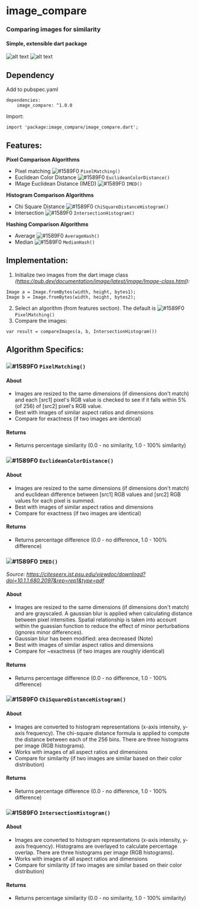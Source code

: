 # image_compare
### Comparing images for similarity
#### Simple, extensible dart package

![alt text](https://github.com/nitinramadoss/image_compare/blob/main/images/seven2.PNG) ![alt text](https://github.com/nitinramadoss/image_compare/blob/main/images/seven.PNG)

## Dependency
Add to pubspec.yaml
```
dependencies:
    image_compare: ^1.0.0
```

Import:
```
import 'package:image_compare/image_compare.dart';
```

## Features:
**Pixel Comparison Algorithms**
- Pixel matching ![#1589F0](https://via.placeholder.com/15/1589F0/000000?text=+) `PixelMatching()`
- Euclidean Color Distance ![#1589F0](https://via.placeholder.com/15/1589F0/000000?text=+) `EuclideanColorDistance()`
- IMage Euclidean Distance (IMED) ![#1589F0](https://via.placeholder.com/15/1589F0/000000?text=+) `IMED()`

**Histogram Comparison Algorithms**
- Chi Square Distance ![#1589F0](https://via.placeholder.com/15/1589F0/000000?text=+) `ChiSquareDistanceHistogram()`
- Intersection ![#1589F0](https://via.placeholder.com/15/1589F0/000000?text=+) `IntersectionHistogram()`

**Hashing Comparison Algorithms**
- Average ![#1589F0](https://via.placeholder.com/15/1589F0/000000?text=+) `AverageHash()`
- Median ![#1589F0](https://via.placeholder.com/15/1589F0/000000?text=+) `MedianHash()`

## Implementation:
1. Initialize two images from the dart image class 
*(https://pub.dev/documentation/image/latest/image/Image-class.html):*
```
Image a = Image.fromBytes(width, height, bytes1);
Image b = Image.fromBytes(width, height, bytes2);
```
2. Select an algorithm (from features section). The default is ![#1589F0](https://via.placeholder.com/15/1589F0/000000?text=+) `PixelMatching()`
3. Compare the images:
```
var result = compareImages(a, b, IntersectionHistogram())
```

## Algorithm Specifics: 
### ![#1589F0](https://via.placeholder.com/15/1589F0/000000?text=+) `PixelMatching()`

#### About
 - Images are resized to the same dimensions (if dimensions don't match) and each [src1] pixel's RGB value is checked to see if it falls within 5% (of 256) of [src2] pixel's RGB value.
 - Best with images of similar aspect ratios and dimensions
 - Compare for exactness (if two images are identical)

#### Returns
 - Returns percentage similarity (0.0 - no similarity, 1.0 - 100% similarity)

### ![#1589F0](https://via.placeholder.com/15/1589F0/000000?text=+) `EuclideanColorDistance()`

#### About
 - Images are resized to the same dimensions (if dimensions don't match) and euclidean difference between [src1] RGB values and [src2] RGB values for each pixel is summed.
 - Best with images of similar aspect ratios and dimensions
 - Compare for exactness (if two images are identical)

#### Returns
 - Returns percentage difference (0.0 - no difference, 1.0 - 100% difference)

### ![#1589F0](https://via.placeholder.com/15/1589F0/000000?text=+) `IMED()`
*Source: https://citeseerx.ist.psu.edu/viewdoc/download?doi=10.1.1.680.2097&rep=rep1&type=pdf*

#### About
 - Images are resized to the same dimensions (if dimensions don't match) and are grayscaled. A gaussian blur is applied when calculating distance between pixel intensities.    Spatial relationship is taken into account within the guassian function to reduce the effect of minor perturbations (ignores minor differences). 
 - Gaussian blur has been modified: area decreased (Note)
 - Best with images of similar aspect ratios and dimensions
 - Compare for ~exactness (if two images are roughly identical)

#### Returns
 - Returns percentage difference (0.0 - no difference, 1.0 - 100% difference)

### ![#1589F0](https://via.placeholder.com/15/1589F0/000000?text=+) `ChiSquareDistanceHistogram()`

#### About
 - Images are converted to histogram representations (x-axis intensity, y-axis frequency). The chi-square distance formula is applied to compute the distance between each of the 256 bins. There are three histograms per image (RGB histograms).  
 - Works with images of all aspect ratios and dimensions
 - Compare for similarity (if two images are similar based on their color distribution)

#### Returns
 - Returns percentage difference (0.0 - no difference, 1.0 - 100% difference)

### ![#1589F0](https://via.placeholder.com/15/1589F0/000000?text=+) `IntersectionHistogram()`

#### About
 - Images are converted to histogram representations (x-axis intensity, y-axis frequency). Histograms are overlayed to calculate percentage overlap. There are three histograms per image (RGB histograms).  
 - Works with images of all aspect ratios and dimensions
 - Compare for similarity (if two images are similar based on their color distribution)

#### Returns
 - Returns percentage similarity (0.0 - no similarity, 1.0 - 100% similarity)


